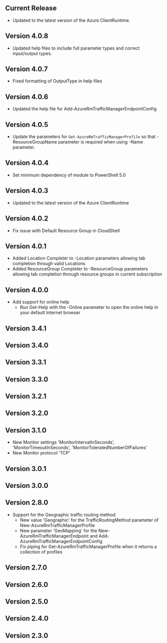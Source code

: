 <!--
    Please leave this section at the top of the change log.

    Changes for the current release should go under the section titled "Current Release", and should adhere to the following format:

    ## Current Release
    * Overview of change #1
        - Additional information about change #1
    * Overview of change #2
        - Additional information about change #2
        - Additional information about change #2
    * Overview of change #3
    * Overview of change #4
        - Additional information about change #4

    ## YYYY.MM.DD - Version X.Y.Z (Previous Release)
    * Overview of change #1
        - Additional information about change #1
-->
## Current Release
* Updated to the latest version of the Azure ClientRuntime.

## Version 4.0.8
* Updated help files to include full parameter types and correct input/output types.

## Version 4.0.7
* Fixed formatting of OutputType in help files

## Version 4.0.6
* Updated the help file for Add-AzureRmTrafficManagerEndpointConfig

## Version 4.0.5
* Update the parameters for `Get-AzureRmTrafficManagerProfile` so that -ResourceGroupName parameter is required when using -Name parameter.

## Version 4.0.4
* Set minimum dependency of module to PowerShell 5.0

## Version 4.0.3
* Updated to the latest version of the Azure ClientRuntime

## Version 4.0.2
* Fix issue with Default Resource Group in CloudShell

## Version 4.0.1
* Added Location Completer to -Location parameters allowing tab completion through valid Locations
* Added ResourceGroup Completer to -ResourceGroup parameters allowing tab completion through resource groups in current subscription

## Version 4.0.0
* Add support for online help
    - Run Get-Help with the -Online parameter to open the online help in your default Internet browser

## Version 3.4.1

## Version 3.4.0

## Version 3.3.1

## Version 3.3.0

## Version 3.2.1

## Version 3.2.0

## Version 3.1.0

* New Monitor settings 'MonitorIntervalInSeconds', 'MonitorTimeoutInSeconds', 'MonitorToleratedNumberOfFailures'
* New Monitor protocol 'TCP'

## Version 3.0.1

## Version 3.0.0

## Version 2.8.0
* Support for the Geographic traffic routing method
    - New value 'Geographic' for the TrafficRoutingMethod parameter of New-AzureRmTrafficManagerProfile
    - New parameter 'GeoMapping' for the New-AzureRmTrafficManagerEndpoint and Add-AzureRmTrafficManagerEndpointConfig
    - Fix piping for Get-AzureRmTrafficManagerProfile when it returns a collection of profiles

## Version 2.7.0

## Version 2.6.0

## Version 2.5.0

## Version 2.4.0

## Version 2.3.0
